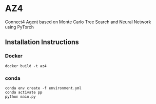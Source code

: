 # AZ4

Connect4 Agent based on Monte Carlo Tree Search and Neural Network using PyTorch

## Installation Instructions

### Docker

```shell
docker build -t az4
```

### conda

```shell
conda env create -f environment.yml
conda activate pp
python main.py
```
